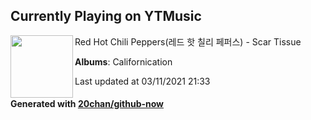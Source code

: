 ## Currently Playing on YTMusic

[<img align="left" width="100" src="https://lh3.googleusercontent.com/X1AmAdIuHAwKhvQ84pqdZhERpWqfDeDM9i8XSnrDTISy7xtdflSXEoQiQyDJfZ6NDi3vh399e_MAcdvJ">](https://music.youtube.com/watch?v=U7k2qv8KTDI)

Red Hot Chili Peppers(레드 핫 칠리 페퍼스) - Scar Tissue

**Albums**: Californication

Last updated at 03/11/2021 21:33

#### Generated with [20chan/github-now](https://github.com/20chan/github-now)


<!--
**20chan/20chan** is a ✨ _special_ ✨ repository because its `README.md` (this file) appears on your GitHub profile.

Here are some ideas to get you started:

- 🔭 I’m currently working on ...
- 🌱 I’m currently learning ...
- 👯 I’m looking to collaborate on ...
- 🤔 I’m looking for help with ...
- 💬 Ask me about ...
- 📫 How to reach me: ...
- 😄 Pronouns: ...
- ⚡ Fun fact: ...
-->
